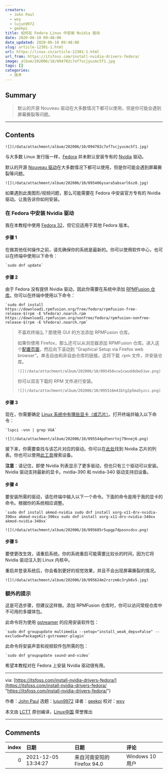 ```yaml
---
creators:
  - John Paul
  - wxy
  - lujun9972
  - geekpi
title: 如何在 Fedora Linux 中安装 Nvidia 驱动
date: 2020-06-10 09:48:00
date_updated: 2020-06-10 09:48:00
slug: article-12301-1.html
url: https://linux.cn/article-12301-1.html
url_from: https://itsfoss.com/install-nvidia-drivers-fedora/
image: album/202006/10/094702c7of7scjyucmc5f1.jpg
tags: []
categories:
  - 技术
---
```


## Summary

> 默认的开源 Nouveau 驱动在大多数情况下都可以使用，但是你可能会遇到屏幕撕裂等问题。

***

<!-- more -->

## Contents

`![](/data/attachment/album/202006/10/094702c7of7scjyucmc5f1.jpg)`

与大多数 Linux 发行版一样，[Fedora](https://getfedora.org/ "https://getfedora.org/") 并未默认安装专有的 [Nvidia](https://www.nvidia.com/en-us/ "https://www.nvidia.com/en-us/") 驱动。

默认的开源 [Nouveau 驱动](https://en.wikipedia.org/wiki/Nouveau_(software) "https://en.wikipedia.org/wiki/Nouveau_(software)")在大多数情况下都可以使用，但是你可能会遇到屏幕撕裂等问题。

`![](/data/attachment/album/202006/10/095406ysara5absarl6sz0.jpg)`

如果遇到此类图形/视频问题，那么可能需要在 Fedora 中安装官方专有的 Nvidia 驱动。让我告诉你如何安装。

### 在 Fedora 中安装 Nvidia 驱动

我在本教程中使用 [Fedora 32](https://itsfoss.com/fedora-32/ "https://itsfoss.com/fedora-32/")，但它应适用于其他 Fedora 版本。

#### 步骤 1

在做其他任何操作之前，请先确保你的系统是最新的。你可以使用软件中心，也可以在终端中使用以下命令：

```shell
`sudo dnf update`
```

#### 步骤 2

由于 Fedora 没有提供 Nvidia 驱动，因此你需要在系统中添加 [RPMFusion 仓库](https://rpmfusion.org/RPM%20Fusion "https://rpmfusion.org/RPM%20Fusion")。你可以在终端中使用以下命令：

```shell
`sudo dnf install https://download1.rpmfusion.org/free/fedora/rpmfusion-free-release-$(rpm -E %fedora).noarch.rpm https://download1.rpmfusion.org/nonfree/fedora/rpmfusion-nonfree-release-$(rpm -E %fedora).noarch.rpm`
```

> 
> 不喜欢终端么？那使用 GUI 的方法添加 RPMFusion 仓库。
> 
> 
> 如果你使用 Firefox，那么还可以从浏览器添加 RPMFusion 仓库。进入这个[配置页面](https://rpmfusion.org/Configuration "https://rpmfusion.org/Configuration")，然后向下滚动到 “Graphical Setup via Firefox web browser”。单击自由和非自由仓库的链接。这将下载 .rpm 文件，并安装仓库。
> 
> 
> `![](/data/attachment/album/202006/10/095458vcw1cwuddebw51wx.png)`
> 
> 
> 你可以双击下载的 RPM 文件进行安装。
> 
> 
> `![](/data/attachment/album/202006/10/095516m41btg2p5ma5yzcc.png)`
> 
> 
> 

#### 步骤 3

现在，你需要确定 [Linux 系统中有哪些显卡（或芯片）](https://itsfoss.com/check-graphics-card-linux/ "https://itsfoss.com/check-graphics-card-linux/")。打开终端并输入以下命令：

```shell
`lspci -vnn | grep VGA`
```

`![](/data/attachment/album/202006/10/095544pdtenrtnj79nnej6.png)`

接下来，你需要查找与该芯片对应的驱动。你可以在[此处](https://us.download.nvidia.com/XFree86/Linux-x86/367.57/README/supportedchips.html "https://us.download.nvidia.com/XFree86/Linux-x86/367.57/README/supportedchips.html")找到 Nvidia 芯片的列表。你也可以使用[此工具](https://www.nvidia.com/Download/index.aspx?lang=en-us "https://www.nvidia.com/Download/index.aspx?lang=en-us")搜索设备。

**注意**：请记住，即使 Nvidia 列表显示了更多驱动，但也只有三个驱动可以安装。Nvidia 驱动支持最新的显卡。nvidia-390 和 nvidia-340 驱动支持旧设备。

#### 步骤 4

要安装所需的驱动，请在终端中输入以下一个命令。下面的命令是用于我的显卡的命令。根据你的系统相应调整。

```shell
`sudo dnf install akmod-nvidia sudo dnf install xorg-x11-drv-nvidia-390xx akmod-nvidia-390xx sudo dnf install xorg-x11-drv-nvidia-340xx akmod-nvidia-340xx`
```

`![](/data/attachment/album/202006/10/095605r5upgp7dposncdsv.png)`

#### 步骤 5

要使更改生效，请重启系统。你的系统重启可能需要比较长的时间，因为它将 Nvidia 驱动注入到 Linux 内核中。

重启并登录系统后，你会看到更好的视觉效果，并且不会出现屏幕撕裂的情况。

`![](/data/attachment/album/202006/10/095624m2rzrzm6c3ryb6x5.jpg)`

### 额外的提示

这是可选步骤，但建议这样做。添加 RPMFusion 仓库时，你可以访问常规仓库中不可用的多媒体包。

此命令将为使用 [gstreamer](https://en.wikipedia.org/wiki/GStreamer "https://en.wikipedia.org/wiki/GStreamer") 的应用安装软件包：

```shell
`sudo dnf groupupdate multimedia --setop="install_weak_deps=False" --exclude=PackageKit-gstreamer-plugin`
```

此命令将安装声音和视频软件包所需的包：

```shell
`sudo dnf groupupdate sound-and-video`
```

希望本教程对在 Fedora 上安装 Nvidia 驱动很有用。

---

via: [https://itsfoss.com/install-nvidia-drivers-fedora/](https://itsfoss.com/install-nvidia-drivers-fedora/ "https://itsfoss.com/install-nvidia-drivers-fedora/")

作者：[John Paul](https://itsfoss.com/author/john/ "https://itsfoss.com/author/john/") 选题：[lujun9972](https://github.com/lujun9972 "https://github.com/lujun9972") 译者：[geekpi](https://github.com/geekpi "https://github.com/geekpi") 校对：[wxy](https://github.com/wxy "https://github.com/wxy")

本文由 [LCTT](https://github.com/LCTT/TranslateProject "https://github.com/LCTT/TranslateProject") 原创编译，[Linux中国](https://linux.cn/ "https://linux.cn/") 荣誉推出

***

## Comments

|   index | 日期                | 日期                                        | 评论                                                                               |
|--------:|:--------------------|:--------------------------------------------|:-----------------------------------------------------------------------------------|
|       0 | 2021-12-05 13:34:27 | 来自河南安阳的 Firefox 94.0|Windows 10 用户 | 亲测不成功，最后卡在了进入桌面的前一秒，屏幕上只有个光标可以移动，但就是进不去桌面 |
